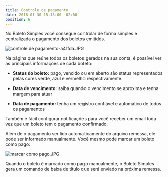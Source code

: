 ```yaml
---
title: Controle de pagamento
date: 2018-01-30 15:13:00 -02:00
position: 6
---
```


No Boleto Simples você consegue controlar de forma simples e centralizada o pagamento dos boletos emitidos.

![controle de pagamento-a41fda.JPG](/uploads/controle%20de%20pagamento-a41fda.JPG)

Na página que reúne todos os boletos gerados na sua conta, é possível ver as principais informações de cada boleto:

* **Status do boleto:** pago, vencido ou em aberto são status representados pelas cores verde, azul e vermelho respectivamente.

* **Data de vencimento:** saiba quando o vencimento se aproxima e tenha margem para atuar

* **Data de pagamento:** tenha um registro confiável e automático de todos os pagamentos

Também é fácil configurar notificações para você receber um email toda vez que um boleto tem o pagamento confirmado.

Além de o pagamento ser lido automaticamente do arquivo remessa, ele pode ser informado manualmente. Você mesmo pode marcar um boleto como pago:

![marcar como pago.JPG](/uploads/marcar%20como%20pago.JPG)

Quando o boleto é marcado como pago manualmente, o Boleto Simples gera um comando de baixa de título que será enviado na próxima remessa.